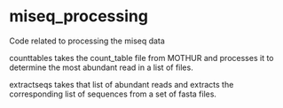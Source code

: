 # miseq_processing
Code related to processing the miseq data

counttables takes the count_table file from MOTHUR and processes it to determine the most abundant read in a list of files.

extractseqs takes that list of abundant reads and extracts the corresponding list of sequences from a set of fasta files.

